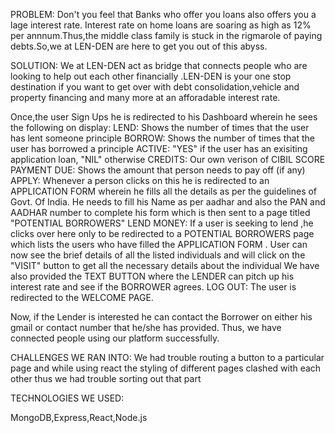 PROBLEM:
Don't you feel that Banks who offer you loans also offers you a lage interest rate. Interest rate on home loans are soaring as high as 12% per annnum.Thus,the middle class family is stuck in the rigmarole of paying debts.So,we at LEN-DEN are here to get you out of this abyss.

SOLUTION:
We at LEN-DEN act as bridge that connects people who are looking to help out each other financially .LEN-DEN is your one stop destination if you want to get over with debt consolidation,vehicle and property financing and many more at an afforadable interest rate.

Once,the user Sign Ups he is redirected to his Dashboard wherein he sees the following on display:
  LEND: Shows the number of times that the user has lent someone principle
  BORROW: Shows the number of times that the user has borrowed a principle
  ACTIVE: "YES" if the user has an exisiting application loan, "NIL" otherwise
  CREDITS: Our own verison of CIBIL SCORE 
  PAYMENT DUE: Shows the amount that person needs to pay off (if any)
  APPLY: Whenever a person clicks on this he is redirected to an APPLICATION FORM wherein he fills all the details as per the guidelines of Govt. Of India.
         He needs to fill his Name as per aadhar and also the PAN and AADHAR number to complete his form which is then sent to a page titled "POTENTIAL BORROWERS"
  LEND MONEY: If a user is seeking to lend ,he clicks over here only to be redirected to a POTENTIAL BORROWERS page which lists the users who have filled the
              APPLICATION FORM . User can now see the brief details of all the listed individuals and will click on the "VISIT" button to get all the necessary details                 about the individual
              We have  also provided the TEXT BUTTON where the LENDER can pitch up his interest rate and see if the BORROWER agrees.
  LOG OUT: The user is redirected to the WELCOME PAGE.
  
 Now, if the Lender is interested he can contact the Borrower on either his gmail or contact number that he/she has provided.
 Thus, we have connected people using our platform successfully.
 
 
CHALLENGES WE RAN INTO:
We had trouble routing a button to a particular page and while using react the styling of different pages clashed with each other thus we had trouble sorting out that part

TECHNOLOGIES WE USED:

MongoDB,Express,React,Node.js
